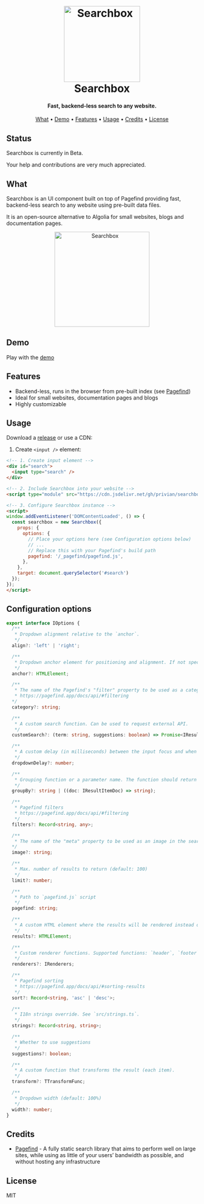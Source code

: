 <h1 align="center">
  <br>
  <img src="https://raw.githubusercontent.com/privian/searchbox/master/assets/searchbox.svg" alt="Searchbox" width="200">
  <br>
  Searchbox
  <br>
</h1>

<h4 align="center">Fast, backend-less search to any website.</h4>

<p align="center">
  <a href="#what">What</a> •
  <a href="#demo">Demo</a> •
  <a href="#features">Features</a> •
  <a href="#usage">Usage</a> •
  <a href="#credits">Credits</a> •
  <a href="#license">License</a>
</p>

## Status

Searchbox is currently in Beta.

Your help and contributions are very much appreciated.

## What

Searchbox is an UI component built on top of Pagefind providing fast, backend-less search to any website using pre-built data files.

It is an open-source alternative to Algolia for small websites, blogs and documentation pages.

<div align="center">
  <img src="https://raw.githubusercontent.com/privian/searchbox/master/assets/screenshot.png" alt="Searchbox" height="250">
</div>

## Demo

Play with the [demo](https://privian.github.io/searchbox/demo.html)

## Features

- Backend-less, runs in the browser from pre-built index (see [Pagefind](https://pagefind.app/))
- Ideal for small websites, documentation pages and blogs
- Highly customizable

## Usage

Download a [release](https://github.com/privian/searchbox/releases) or use a CDN:

1. Create `<input />` element:

```html
<!-- 1. Create input element -->
<div id="search">
  <input type="search" />
</div>

<!-- 2. Include Searchbox into your website -->
<script type="module" src="https://cdn.jsdelivr.net/gh/privian/searchbox@0.2.2/dist/searchbox.min.js"></script>

<!-- 3. Configure Searchbox instance -->
<script>
window.addEventListener('DOMContentLoaded', () => {
  const searchbox = new Searchbox({
    props: {
      options: {
        // Place your options here (see Configuration options below)
        // ...
        // Replace this with your Pagefind's build path
        pagefind: '/_pagefind/pagefind.js',
      },
    },
    target: document.querySelector('#search')
  });
});
</script>
```

## Configuration options

```ts
export interface IOptions {
  /**
   * Dropdown alignment relative to the `anchor`.
   */
  align?: 'left' | 'right';

  /**
   * Dropdown anchor element for positioning and alignment. If not specified, the `input` will be used.
   */
  anchor?: HTMLElement;

  /**
   * The name of the Pagefind's "filter" property to be used as a category for grouping results. Use one of the properties returned by `pagefind.filters();`.
   * https://pagefind.app/docs/api/#filtering
  */
  category?: string;

  /**
   * A custom search function. Can be used to request external API.
   */
  customSearch?: (term: string, suggestions: boolean) => Promise<IResult>;

  /**
   * A custom delay (in milliseconds) between the input focus and when the dropdown is shown.
   */
  dropdownDelay?: number;

  /**
   * Grouping function or a parameter name. The function should return group identifier as string.
   */
  groupBy?: string | ((doc: IResultItemDoc) => string);

  /**
   * Pagefind filters
   * https://pagefind.app/docs/api/#filtering
   */
  filters?: Record<string, any>;

  /**
   * The name of the "meta" property to be used as an image in the search results (typically, this would be "image").
  */
  image?: string;

  /**
   * Max. number of results to return (default: 100)
   */
  limit?: number;

  /**
   * Path to `pagefind.js` script
   */
  pagefind: string;

  /**
   * A custom HTML element where the results will be rendered instead of the dropdown. Is specified, the dropdown won't be shown.
   */
  results?: HTMLElement;

  /**
   * Custom renderer functions. Supported functions: `header`, `footer`, `item`.
   */
  renderers?: IRenderers;

  /**
   * Pagefind sorting
   * https://pagefind.app/docs/api/#sorting-results
   */
  sort?: Record<string, 'asc' | 'desc'>;

  /**
   * I18n strings override. See `src/strings.ts`.
   */
  strings?: Record<string, string>;

  /**
   * Whether to use suggestions
   */
  suggestions?: boolean;

  /**
   * A custom function that transforms the result (each item).
   */
  transform?: TTransformFunc;

  /**
   * Dropdown width (default: 100%)
   */
  width?: number;
}
```

## Credits

- [Pagefind](https://pagefind.app/) - A fully static search library that aims to perform well on large sites, while using as little of your users’ bandwidth as possible, and without hosting any infrastructure

## License

MIT